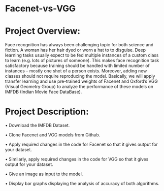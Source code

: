 # Facenet-vs-VGG

# Project Overview:

Face recognition has always been challenging topic for both science and fiction. A woman has her hair dyed or worn a hat to to disguise. Deep learning tasks usually expect to be fed multiple instances of a custom class to learn (e.g. lots of pictures of someone). This makes face recognition task satisfactory because training should be handled with limited number of instances – mostly one shot of a person exists. Moreover, adding new classes should not require reproducing the model. Basically, we will apply transfer learning and use pre-trained weights of Facenet and Oxford’s VGG (Visual Geometry Group) to analyze the performance of these models on IMFDB (Indian Movie Face DataBase). 

# Project Description:

•	Download the IMFDB Dataset.

•	Clone Facenet and VGG models from Github.

•	Apply required changes in the code for Facenet so that it gives output for your dataset.

•	Similarly, apply required changes in the code for VGG so that it gives output for your dataset. 

•	Give an image as input to the model.

•	Display bar graphs displaying the analysis of accuracy of both algorithms.
